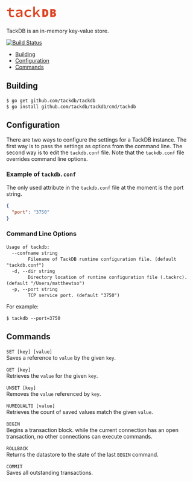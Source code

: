 # <img src="docs/media/tackdb@2x.png" width="134" height="32" alt="TackDB">

[summary]::
TackDB is an in-memory key-value store.

[![Build Status](https://travis-ci.org/mtso/tackdb.svg?branch=master)](https://travis-ci.org/mtso/tackdb)

- [Building](#building)
- [Configuration](#configuration)
- [Commands](#commands)

## Building
```
$ go get github.com/tackdb/tackdb
$ go install github.com/tackdb/tackdb/cmd/tackdb
```

## Configuration

There are two ways to configure the settings for a TackDB instance.
The first way is to pass the settings as options from the command line.
The second way is to edit the `tackdb.conf` file. Note that the
`tackdb.conf` file overrides command line options.

### Example of `tackdb.conf`

The only used attribute in the `tackdb.conf` file at the moment is the port string.

```json
{
  "port": "3750"
}
```

### Command Line Options

```
Usage of tackdb:
  --confname string
        Filename of TackDB runtime configuration file. (default "tackdb.conf")
  -d, --dir string
        Directory location of runtime configuration file (.tackrc). (default "/Users/matthewtso")
  -p, --port string
        TCP service port. (default "3750")
```

For example:
```
$ tackdb --port=3750
```

## Commands

`SET [key] [value]`  
Saves a reference to `value` by the given `key`.

`GET [key]`  
Retrieves the `value` for the given `key`.

`UNSET [key]`  
Removes the `value` referenced by `key`.

`NUMEQUALTO [value]`  
Retrieves the count of saved values match the given `value`.

`BEGIN`  
Begins a transaction block. while the current connection has an open transaction,
no other connections can execute commands.

`ROLLBACK`  
Returns the datastore to the state of the last `BEGIN` command.

`COMMIT`  
Saves all outstanding transactions.
